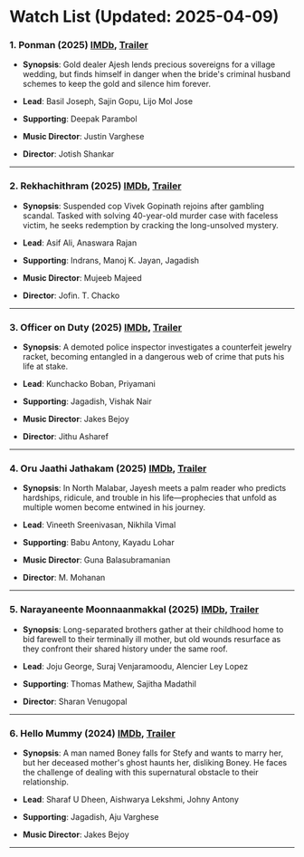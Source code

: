 # Watch List (Updated: 2025-04-09)

### 1. **Ponman** (2025) [IMDb](https://www.imdb.com/title/tt30089457/), [Trailer](https://www.youtube.com/watch?v=3aohQs8a-lE)

- **Synopsis**: Gold dealer Ajesh lends precious sovereigns for a village wedding, but finds himself in danger when the bride's criminal husband schemes to keep the gold and silence him forever.

- **Lead**: Basil Joseph, Sajin Gopu, Lijo Mol Jose
- **Supporting**: Deepak Parambol
- **Music Director**: Justin Varghese
- **Director**: Jotish Shankar

---

### 2. **Rekhachithram** (2025) [IMDb](https://www.imdb.com/title/tt32284154/), [Trailer](https://www.youtube.com/watch?v=_g4sWAFR3GE)

- **Synopsis**: Suspended cop Vivek Gopinath rejoins after gambling scandal. Tasked with solving 40-year-old murder case with faceless victim, he seeks redemption by cracking the long-unsolved mystery.

- **Lead**: Asif Ali, Anaswara Rajan
- **Supporting**: Indrans, Manoj K. Jayan, Jagadish
- **Music Director**: Mujeeb Majeed
- **Director**: Jofin. T. Chacko

---

### 3. **Officer on Duty** (2025) [IMDb](https://www.imdb.com/title/tt34388152/), [Trailer](https://www.youtube.com/watch?v=EoCPtpWmFtc)

- **Synopsis**: A demoted police inspector investigates a counterfeit jewelry racket, becoming entangled in a dangerous web of crime that puts his life at stake.

- **Lead**: Kunchacko Boban, Priyamani
- **Supporting**: Jagadish, Vishak Nair
- **Music Director**: Jakes Bejoy
- **Director**: Jithu Asharef

---

### 4. **Oru Jaathi Jathakam** (2025) [IMDb](https://en.wikipedia.org/wiki/Oru_Jaathi_Jathakam), [Trailer](https://www.youtube.com/watch?v=tp-Ck7VuuUU)

- **Synopsis**: In North Malabar, Jayesh meets a palm reader who predicts hardships, ridicule, and trouble in his life—prophecies that unfold as multiple women become entwined in his journey.

- **Lead**: Vineeth Sreenivasan, Nikhila Vimal
- **Supporting**: Babu Antony, Kayadu Lohar
- **Music Director**: Guna Balasubramanian
- **Director**: M. Mohanan

---

### 5. **Narayaneente Moonnaanmakkal** (2025) [IMDb](https://www.imdb.com/title/tt24331162/), [Trailer](https://www.youtube.com/watch?v=iGa2x1DgsNk)

- **Synopsis**: Long-separated brothers gather at their childhood home to bid farewell to their terminally ill mother, but old wounds resurface as they confront their shared history under the same roof.

- **Lead**: Joju George, Suraj Venjaramoodu, Alencier Ley Lopez
- **Supporting**: Thomas Mathew, Sajitha Madathil
- **Director**: Sharan Venugopal

---

### 6. **Hello Mummy** (2024) [IMDb](https://www.imdb.com/title/tt31702438/), [Trailer](https://www.youtube.com/watch?v=QpciIDsXuzA)

- **Synopsis**: A man named Boney falls for Stefy and wants to marry her, but her deceased mother's ghost haunts her, disliking Boney. He faces the challenge of dealing with this supernatural obstacle to their relationship.

- **Lead**: Sharaf U Dheen, Aishwarya Lekshmi, Johny Antony
- **Supporting**: Jagadish, Aju Varghese
- **Music Director**: Jakes Bejoy

---


